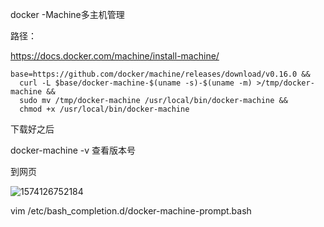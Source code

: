 docker  -Machine多主机管理

路径：

https://docs.docker.com/machine/install-machine/

```
base=https://github.com/docker/machine/releases/download/v0.16.0 &&
  curl -L $base/docker-machine-$(uname -s)-$(uname -m) >/tmp/docker-machine &&
  sudo mv /tmp/docker-machine /usr/local/bin/docker-machine &&
  chmod +x /usr/local/bin/docker-machine
```

下载好之后

docker-machine -v  查看版本号

到网页

![1574126752184](C:\Users\Administrator.DESKTOP-Q44R3VB\AppData\Roaming\Typora\typora-user-images\1574126752184.png)



vim /etc/bash_completion.d/docker-machine-prompt.bash

